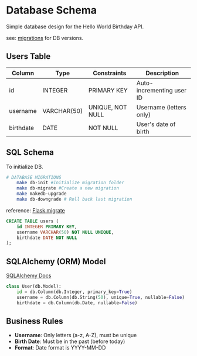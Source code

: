 # Database Schema

Simple database design for the Hello World Birthday API.  

see: [migrations](../migrations) for DB versions. 

## Users Table

| Column     | Type        | Constraints      | Description                    |
|------------|-------------|------------------|--------------------------------|
| id         | INTEGER     | PRIMARY KEY      | Auto-incrementing user ID      |
| username   | VARCHAR(50) | UNIQUE, NOT NULL | Username (letters only)        |
| birthdate  | DATE        | NOT NULL         | User's date of birth           |

## SQL Schema

To initialize DB.

```bash 
# DATABASE MIGRATIONS
	make db-init #Initialize migration folder
	make db-migrate #Create a new migration
	make makedb-upgrade
	make db-downgrade # Roll back last migration
```
reference: [Flask migrate](https://flask-migrate.readthedocs.io/en/latest/)

```sql
CREATE TABLE users (
    id INTEGER PRIMARY KEY,
    username VARCHAR(50) NOT NULL UNIQUE,
    birthdate DATE NOT NULL
);
```

## SQLAlchemy (ORM) Model

[SQLAlchemy Docs](https://www.sqlalchemy.org/)
```python
class User(db.Model):
    id = db.Column(db.Integer, primary_key=True)
    username = db.Column(db.String(50), unique=True, nullable=False)
    birthdate = db.Column(db.Date, nullable=False)
```

## Business Rules

- **Username**: Only letters (a-z, A-Z), must be unique
- **Birth Date**: Must be in the past (before today)
- **Format**: Date format is YYYY-MM-DD

